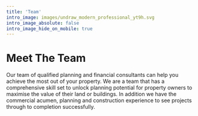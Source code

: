 ```yaml
---
title: 'Team'
intro_image: images/undraw_modern_professional_yt9h.svg
intro_image_absolute: false
intro_image_hide_on_mobile: true
---
```


# Meet The Team

Our team of qualified planning and financial consultants can help you achieve the most out of your property. We are a team that has a comprehensive skill set to unlock planning potential for property owners to maximise the value of their land or buildings. In addition we have the  commercial acumen, planning and construction experience to see projects through to completion successfully.
